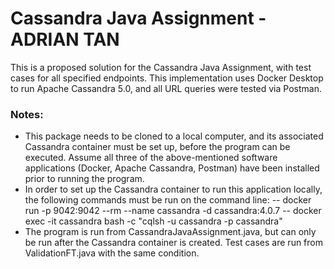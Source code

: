 # Cassandra Java Assignment - ADRIAN TAN

This is a proposed solution for the Cassandra Java Assignment, with test cases for all specified endpoints. This implementation uses Docker Desktop to run Apache Cassandra 5.0, and all URL queries were tested via Postman.

### Notes:

- This package needs to be cloned to a local computer, and its associated Cassandra container must be set up, before the program can be executed. Assume all three of the above-mentioned software applications (Docker, Apache Cassandra, Postman) have been installed prior to running the program.
- In order to set up the Cassandra container to run this application locally, the following commands must be run on the command line:
-- docker run -p 9042:9042 --rm --name cassandra -d cassandra:4.0.7
-- docker exec -it cassandra bash -c "cqlsh -u cassandra -p cassandra"
- The program is run from CassandraJavaAssignment.java, but can only be run after the Cassandra container is created. Test cases are run from ValidationFT.java with the same condition.